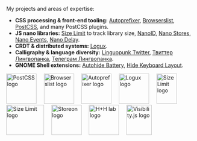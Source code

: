 My projects and areas of expertise:

* **CSS processing & front-end tooling:** [Autoprefixer](https://github.com/postcss/autoprefixer), [Browserslist](https://github.com/browserslist/browserslist),
  [PostCSS](https://github.com/postcss/postcss), and many PostCSS plugins.
* **JS nano libraries:** [Size Limit](https://github.com/ai/size-limit/) to track library size, [NanoID](https://github.com/ai/nanoid),
  [Nano Stores](https://github.com/ai/nanostores), [Nano Events](https://github.com/ai/nanoevents), [Nano Delay](https://github.com/ai/nanodelay).
* **CRDT & distributed systems:** [Logux](https://logux.io/).
* **Calligraphy & language diversity:** [Linguopunk Twitter](https://twitter.com/linguopunk), [Твиттер Лингвопанка](https://twitter.com/linguopunk_ru),
  [Телеграм Лингвопанка](https://t.me/linguopunk).
* **GNOME Shell extensions:** [Autohide Battery](https://github.com/ai/autohide-battery), [Hide Keyboard Layout](https://github.com/ai/hide-keyboard-layout).

<a href="https://github.com/postcss/postcss"><img src="https://postcss.org/logo.svg" width="80" height="80" alt="PostCSS logo" /></a>&nbsp;&nbsp;&nbsp;&nbsp;
<a href="https://github.com/browserslist/browserslist"><img src="https://browserslist.github.io/browserslist/logo.svg" width="80" height="80" alt="Browserslist logo" /></a>&nbsp;&nbsp;&nbsp;&nbsp;
<a href="https://github.com/postcss/autoprefixer"><img src="http://postcss.github.io/autoprefixer/logo.svg" width="80" height="80" alt="Autoprefixer logo" /></a>&nbsp;&nbsp;&nbsp;&nbsp;
<a href="https://github.com/logux/logux"><img src="https://logux.io/branding/logo.svg" width="80" height="80" alt="Logux logo" /></a>&nbsp;&nbsp;&nbsp;&nbsp;
<a href="https://github.com/ai/size-limit"><img src="https://ai.github.io/size-limit/logo.svg" width="54" height="80" alt="Size Limit logo" /></a>&nbsp;&nbsp;&nbsp;&nbsp;
<a href="https://github.com/ai/nanoid"><img src="https://ai.github.io/nanoid/logo.svg" width="100" height="80" alt="Size Limit logo" /></a>&nbsp;&nbsp;&nbsp;&nbsp;
<a href="https://github.com/storeon/storeon"><img src="https://storeon.github.io/storeon/logo.svg" width="80" height="80" alt="Storeon logo" /></a>&nbsp;&nbsp;&nbsp;&nbsp;
<a href="https://github.com/hplush"><img src="https://raw.githubusercontent.com/hplush/hplu.sh/main/branding/logo.svg" width="" height="80" alt="H+H lab logo" /></a>&nbsp;&nbsp;&nbsp;&nbsp;
<a href="https://github.com/ai/visibilityjs"><img src="https://raw.githubusercontent.com/ai/visibilityjs/master/logo.svg" width="67" height="80" alt="Visibility.js logo" /></a>
